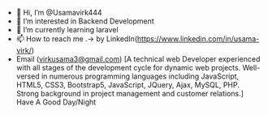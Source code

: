 - 👋 Hi, I’m @Usamavirk444
- 👀 I’m interested in Backend Development
- 🌱 I’m currently learning laravel
- 📫 How to reach me .-> by LinkedIn(https://www.linkedin.com/in/usama-virk/)
- Email (virkusama3@gmail.com)
[A technical web Developer experienced with all stages of the development cycle for dynamic web projects. Well-versed in numerous programming 
languages including JavaScript, HTML5, CSS3, Bootstrap5, JavaScript, JQuery, Ajax, MySQL, PHP. Strong background in project management and customer
relations.]
Have A Good Day/Night
<!---
Usamavirk444/Usamavirk444 is a ✨ special ✨ repository because its `README.md` (this file) appears on your GitHub profile.
You can click the Preview link to take a look at your changes.
--->
